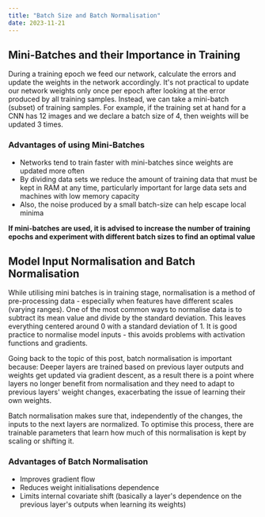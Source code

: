 ```yaml
---
title: "Batch Size and Batch Normalisation"
date: 2023-11-21
---
```

## Mini-Batches and their Importance in Training
During a training epoch we feed our network, calculate the errors and update the weights in the network accordingly. It's not practical to update our network weights only once per epoch after looking at the error produced by all training samples. Instead, we can take a mini-batch (subset) of training samples. For example, if the training set at hand for a CNN has 12 images and we declare a batch size of 4, then weights will be updated 3 times.

### Advantages of using Mini-Batches
- Networks tend to train faster with mini-batches since weights are updated more often
- By dividing data sets we reduce the amount of training data that must be kept in RAM at any time, particularly important for large data sets and machines with low memory capacity
- Also, the noise produced by a small batch-size can help escape local minima

**If mini-batches are used, it is advised to increase the number of training epochs and experiment with different batch sizes to find an optimal value**

## Model Input Normalisation and Batch Normalisation
While utilising mini batches is in training stage, normalisation is a method of pre-processing data - especially when features have different scales (varying ranges). One of the most common ways to normalise data is to subtract its mean value and divide by the standard deviation. This leaves everything centered around 0 with a standard deviation of 1. It is good practice to normalise model inputs - this avoids problems with activation functions and gradients.

Going back to the topic of this post, batch normalisation is important because:
Deeper layers are trained based on previous layer outputs and weights get updated via gradient descent, as a result there is a point where layers no longer benefit from normalisation and they need to adapt to previous layers' weight changes, exacerbating the issue of learning their own weights. 

Batch normalisation makes sure that, independently of the changes, the inputs to the next layers are normalized. To optimise this process, there are trainable parameters that learn how much of this normalisation is kept by scaling or shifting it.

### Advantages of Batch Normalisation
- Improves gradient flow
- Reduces weight initialisations dependence
- Limits internal covariate shift (basically a layer's dependence on the previous layer's outputs when learning its weights)
